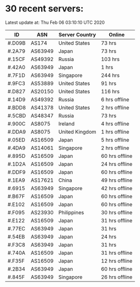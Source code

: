 # 30 recent servers:

Latest update at: Thu Feb 06 03:10:10 UTC 2020

| ID | ASN | Server Country | Online |
| -- | --- | -------------- | ------ |
| #.D09B | AS174 | United States | 73 hrs |
| #.2A79 | AS63949 | Japan | 73 hrs |
| #.15CF | AS49392 | Russia | 103 hrs |
| #.42A0 | AS63949 | Japan | 1 hrs |
| #.7F1D | AS63949 | Singapore | 244 hrs |
| #.9FC3 | AS53889 | United States | 91 hrs |
| #.D827 | AS20150 | United States | 116 hrs |
| #.14D9 | AS49392 | Russia | 6 hrs offline |
| #.BDD8 | AS41378 | United States | 2 hrs offline |
| #.5CBD | AS48347 | Russia | 73 hrs |
| #.900C | AS8075 | Ireland | 4 hrs offline |
| #.DDA9 | AS8075 | United Kingdom | 1 hrs offline |
| #.05ED | AS16509 | Japan | 5 hrs offline |
| #.4DA9 | AS14061 | Singapore | 2 hrs offline |
| #.895D | AS16509 | Japan | 60 hrs offline |
| #.1D2A | AS16509 | Japan | 24 hrs offline |
| #.DDF9 | AS16509 | Japan | 60 hrs offline |
| #.1EA9 | AS17621 | China | 49 hrs offline |
| #.6915 | AS63949 | Singapore | 42 hrs offline |
| #.B67F | AS16509 | Japan | 60 hrs offline |
| #.E102 | AS16509 | Japan | 60 hrs offline |
| #.F095 | AS23930 | Philippines | 30 hrs offline |
| #.E122 | AS16509 | Japan | 31 hrs offline |
| #.77EC | AS63949 | Japan | 31 hrs |
| #.54EB | AS63949 | Japan | 24 hrs |
| #.F3C8 | AS63949 | Japan | 31 hrs |
| #.740A | AS16509 | Japan | 31 hrs offline |
| #.F35F | AS16509 | Japan | 12 hrs offline |
| #.2B34 | AS63949 | Japan | 60 hrs offline |
| #.845F | AS63949 | Singapore | 26 hrs offline |

